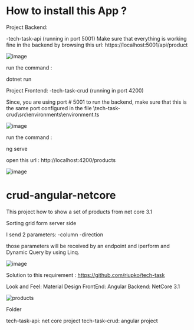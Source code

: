 # How to install this App ?

Project Backend:

-tech-task-api (running in port 5001)
Make sure that everything is working fine in the backend by browsing this url: https://localhost:5001/api/product

![image](https://user-images.githubusercontent.com/18402098/166557211-d824830f-b22e-49bf-bdf1-561351baae47.png)

run the command :

dotnet run

Project Frontend:
-tech-task-crud (running in port 4200)

Since, you are using port # 5001 to run the backend, make sure that this is the same port configured in the file \tech-task-crud\src\environments\environment.ts

![image](https://user-images.githubusercontent.com/18402098/166557778-091dab7d-0df3-4a6e-88bd-820c969cc6a7.png)

run the command :

ng serve

open this url :  http://localhost:4200/products

![image](https://user-images.githubusercontent.com/18402098/166557415-c46c624e-3079-4505-a716-acfe00c039e2.png)

# crud-angular-netcore

This project how to show a set of products from net core 3.1

Sorting grid form server side

I send 2 parameters:
-column
-direction

those parameters will be received by an endpoint and iperform and Dynamic Query by using Linq.

![image](https://user-images.githubusercontent.com/18402098/166017785-aa3b7fc0-e5c4-42f0-a379-7973a2328d40.png)

Solution to this requirement : https://github.com/riupko/tech-task

Look and Feel: Material Design
FrontEnd: Angular
Backend: NetCore 3.1

![products](https://user-images.githubusercontent.com/18402098/166009489-da79dfe0-60c5-47cf-84bd-474b7970dbd3.gif)

Folder

tech-task-api: net core project
tech-task-crud: angular project



